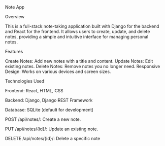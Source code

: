 Note App

Overview

This is a full-stack note-taking application built with Django for the backend and React for the frontend. It allows users to create, update, and delete notes, providing a simple and intuitive interface for managing personal notes.

Features

Create Notes: Add new notes with a title and content.
Update Notes: Edit existing notes.
Delete Notes: Remove notes you no longer need.
Responsive Design: Works on various devices and screen sizes.

Technologies Used

Frontend: React, HTML, CSS

Backend: Django, Django REST Framework

Database: SQLite (default for development)

POST /api/notes/: Create a new note.

PUT /api/notes/{id}/: Update an existing note.

DELETE /api/notes/{id}/: Delete a specific note
